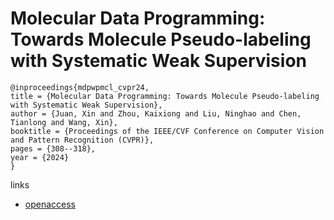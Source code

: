 # Molecular Data Programming: Towards Molecule Pseudo-labeling with Systematic Weak Supervision

```
@inproceedings{mdpwpmcl_cvpr24,
title = {Molecular Data Programming: Towards Molecule Pseudo-labeling with Systematic Weak Supervision},
author = {Juan, Xin and Zhou, Kaixiong and Liu, Ninghao and Chen, Tianlong and Wang, Xin},
booktitle = {Proceedings of the IEEE/CVF Conference on Computer Vision and Pattern Recognition (CVPR)},
pages = {308--318},
year = {2024}
}
```

links
- [openaccess](https://openaccess.thecvf.com//content/CVPR2024/html/Juan_Molecular_Data_Programming_Towards_Molecule_Pseudo-labeling_with_Systematic_Weak_Supervision_CVPR_2024_paper.html)
